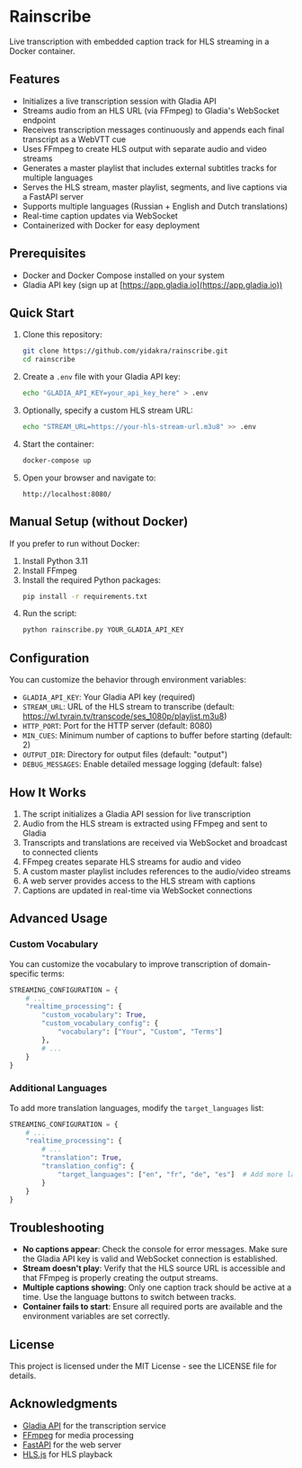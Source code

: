# Rainscribe

Live transcription with embedded caption track for HLS streaming in a Docker container.

## Features

- Initializes a live transcription session with Gladia API
- Streams audio from an HLS URL (via FFmpeg) to Gladia's WebSocket endpoint
- Receives transcription messages continuously and appends each final transcript as a WebVTT cue
- Uses FFmpeg to create HLS output with separate audio and video streams
- Generates a master playlist that includes external subtitles tracks for multiple languages
- Serves the HLS stream, master playlist, segments, and live captions via a FastAPI server
- Supports multiple languages (Russian + English and Dutch translations)
- Real-time caption updates via WebSocket
- Containerized with Docker for easy deployment

## Prerequisites

- Docker and Docker Compose installed on your system
- Gladia API key (sign up at [https://app.gladia.io](https://app.gladia.io))

## Quick Start

1. Clone this repository:
   ```bash
   git clone https://github.com/yidakra/rainscribe.git
   cd rainscribe
   ```

2. Create a `.env` file with your Gladia API key:
   ```bash
   echo "GLADIA_API_KEY=your_api_key_here" > .env
   ```

3. Optionally, specify a custom HLS stream URL:
   ```bash
   echo "STREAM_URL=https://your-hls-stream-url.m3u8" >> .env
   ```

4. Start the container:
   ```bash
   docker-compose up
   ```

5. Open your browser and navigate to:
   ```
   http://localhost:8080/
   ```

## Manual Setup (without Docker)

If you prefer to run without Docker:

1. Install Python 3.11
2. Install FFmpeg
3. Install the required Python packages:
   ```bash
   pip install -r requirements.txt
   ```
4. Run the script:
   ```bash
   python rainscribe.py YOUR_GLADIA_API_KEY
   ```

## Configuration

You can customize the behavior through environment variables:

- `GLADIA_API_KEY`: Your Gladia API key (required)
- `STREAM_URL`: URL of the HLS stream to transcribe (default: https://wl.tvrain.tv/transcode/ses_1080p/playlist.m3u8)
- `HTTP_PORT`: Port for the HTTP server (default: 8080)
- `MIN_CUES`: Minimum number of captions to buffer before starting (default: 2)
- `OUTPUT_DIR`: Directory for output files (default: "output")
- `DEBUG_MESSAGES`: Enable detailed message logging (default: false)

## How It Works

1. The script initializes a Gladia API session for live transcription
2. Audio from the HLS stream is extracted using FFmpeg and sent to Gladia
3. Transcripts and translations are received via WebSocket and broadcast to connected clients
4. FFmpeg creates separate HLS streams for audio and video
5. A custom master playlist includes references to the audio/video streams
6. A web server provides access to the HLS stream with captions
7. Captions are updated in real-time via WebSocket connections

## Advanced Usage

### Custom Vocabulary

You can customize the vocabulary to improve transcription of domain-specific terms:

```python
STREAMING_CONFIGURATION = {
    # ...
    "realtime_processing": {
        "custom_vocabulary": True,
        "custom_vocabulary_config": {
            "vocabulary": ["Your", "Custom", "Terms"]
        },
        # ...
    }
}
```

### Additional Languages

To add more translation languages, modify the `target_languages` list:

```python
STREAMING_CONFIGURATION = {
    # ...
    "realtime_processing": {
        # ...
        "translation": True,
        "translation_config": {
            "target_languages": ["en", "fr", "de", "es"]  # Add more languages
        }
    }
}
```

## Troubleshooting

- **No captions appear**: Check the console for error messages. Make sure the Gladia API key is valid and WebSocket connection is established.
- **Stream doesn't play**: Verify that the HLS source URL is accessible and that FFmpeg is properly creating the output streams.
- **Multiple captions showing**: Only one caption track should be active at a time. Use the language buttons to switch between tracks.
- **Container fails to start**: Ensure all required ports are available and the environment variables are set correctly.

## License

This project is licensed under the MIT License - see the LICENSE file for details.

## Acknowledgments

- [Gladia API](https://gladia.io/) for the transcription service
- [FFmpeg](https://ffmpeg.org/) for media processing
- [FastAPI](https://fastapi.tiangolo.com/) for the web server
- [HLS.js](https://github.com/video-dev/hls.js/) for HLS playback
